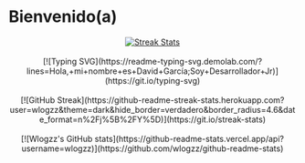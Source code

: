# Bienvenido(a)
<div align="center">
<a href="https://github.com/wlogzz"><img alt="Streak Stats" src="https://github-readme-streak-stats.herokuapp.com/?user=wlogzz&theme=highcontrast"/></a>
</br>
</br>
[![Typing SVG](https://readme-typing-svg.demolab.com/?lines=Hola,+mi+nombre+es+David+García;Soy+Desarrollador+Jr)](https://git.io/typing-svg)
</br>
</br>
[![GitHub Streak](https://github-readme-streak-stats.herokuapp.com?user=wlogzz&theme=dark&hide_border=verdadero&border_radius=4.6&date_format=n%2Fj%5B%2FY%5D)](https://git.io/streak-stats)
</br>
</br>
[![Wlogzz's GitHub stats](https://github-readme-stats.vercel.app/api?username=wlogzz)](https://github.com/wlogzz/github-readme-stats)
  
 </div>
